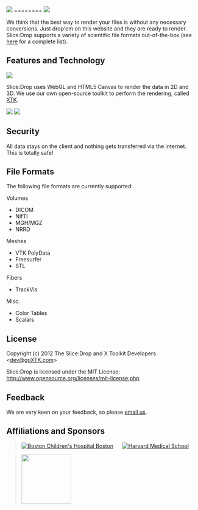 <img src="http://slicedrop.com/gfx/slicedrop.png">
========

<img src="http://slicedrop.com/gfx/workflow.png">

We think that the best way to render your files is without any necessary conversions. Just drop'em on this website and they are ready to render. Slice:Drop supports a variety of scientific file formats out-of-the-box (see <a href="#file-formats">here</a> for a complete list).

## Features and Technology

<img src="http://slicedrop.com/gfx/features.png">

Slice:Drop uses WebGL and HTML5 Canvas to render the data in 2D and 3D. We use our own open-source toolkit to perform the rendering, called <a href="http://goXTK.com">XTK</a>.

<img src="http://slicedrop.com/gfx/uipanel.png">
<img src="http://slicedrop.com/gfx/multitouch.png">

## Security

All data stays on the client and nothing gets transferred via the internet. This is totally safe!

## File Formats

The following file formats are currently supported:

Volumes
* DICOM
* NIfTI
* MGH/MGZ 
* NRRD

Meshes
* VTK PolyData 
* Freesurfer
* STL

Fibers
* TrackVis

Misc.
* Color Tables 
* Scalars

## License
Copyright (c) 2012 The Slice:Drop and X Toolkit Developers  \<dev@goXTK.com>

Slice:Drop is licensed under the MIT License:
  <a href="http://www.opensource.org/licenses/mit-license.php" target="_blank">http://www.opensource.org/licenses/mit-license.php</a>

## Feedback

We are very keen on your feedback, so please <a href="mailto:dev@goXTK.com">email us</a>.

## Affiliations and Sponsors ##
> <a href="http://childrenshospital.org/FNNDSC"><img src="http://xtk.github.com/chb_logo.png" alt="Boston Children's Hospital Boston" title="Children's Hospital"></a>&nbsp;&nbsp;&nbsp;&nbsp;&nbsp;
> <a href="http://hms.harvard.edu"><img src="http://xtk.github.com/hms_logo.png" alt="Harvard Medical School" title="Harvard Medical School"></a>

> <a href="http://bostonbuilt.org"><img src='http://bostonbuilt.org/icon.php?q=built_in_boston_color_fancy.png&u=slicedrop.com' width=130></a>
 
